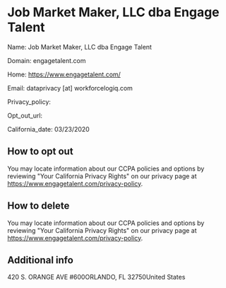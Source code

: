 
# Job Market Maker, LLC dba Engage Talent

Name: Job Market Maker, LLC dba Engage Talent

Domain: engagetalent.com

Home: https://www.engagetalent.com/

Email: dataprivacy [at] workforcelogiq.com

Privacy_policy: 

Opt_out_url: 

California_date: 03/23/2020



## How to opt out

You may locate information about our CCPA policies and options by reviewing "Your California Privacy Rights" on our privacy page at https://www.engagetalent.com/privacy-policy.

## How to delete

You may locate information about our CCPA policies and options by reviewing "Your California Privacy Rights" on our privacy page at https://www.engagetalent.com/privacy-policy.

## Additional info



420 S. ORANGE AVE #600ORLANDO, FL 32750United States

